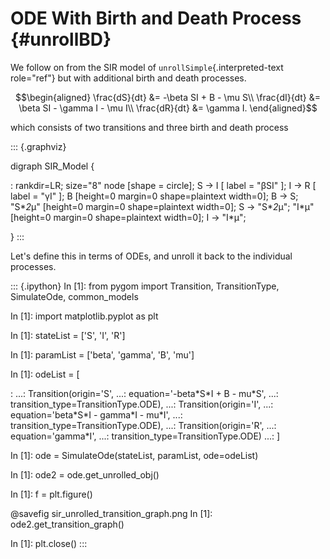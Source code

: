 # ODE With Birth and Death Process {#unrollBD}

We follow on from the SIR model of `unrollSimple`{.interpreted-text
role="ref"} but with additional birth and death processes.

$$\begin{aligned}
\frac{dS}{dt} &= -\beta SI + B - \mu S\\
\frac{dI}{dt} &= \beta SI - \gamma I - \mu I\\
\frac{dR}{dt} &= \gamma I.
\end{aligned}$$

which consists of two transitions and three birth and death process

::: {.graphviz}

digraph SIR_Model {

:   rankdir=LR; size=\"8\" node \[shape = circle\]; S -\> I \[ label =
    \"&beta;SI\" \]; I -\> R \[ label = \"&gamma;I\" \]; B \[height=0
    margin=0 shape=plaintext width=0\]; B -\> S; \"S\**2*&mu;\"
    \[height=0 margin=0 shape=plaintext width=0\]; S -\> \"S\**2*&mu;\";
    \"I\*&mu;\" \[height=0 margin=0 shape=plaintext width=0\]; I -\>
    \"I\*&mu;\";

}
:::

Let\'s define this in terms of ODEs, and unroll it back to the
individual processes.

::: {.ipython}
In \[1\]: from pygom import Transition, TransitionType, SimulateOde,
common_models

In \[1\]: import matplotlib.pyplot as plt

In \[1\]: stateList = \[\'S\', \'I\', \'R\'\]

In \[1\]: paramList = \[\'beta\', \'gamma\', \'B\', \'mu\'\]

In \[1\]: odeList = \[

:   \...: Transition(origin=\'S\', \...: equation=\'-beta\*S\*I + B -
    mu\*S\', \...: transition_type=TransitionType.ODE), \...:
    Transition(origin=\'I\', \...: equation=\'beta\*S\*I - gamma\*I -
    mu\*I\', \...: transition_type=TransitionType.ODE), \...:
    Transition(origin=\'R\', \...: equation=\'gamma\*I\', \...:
    transition_type=TransitionType.ODE) \...: \]

In \[1\]: ode = SimulateOde(stateList, paramList, ode=odeList)

In \[1\]: ode2 = ode.get_unrolled_obj()

In \[1\]: f = plt.figure()

\@savefig sir_unrolled_transition_graph.png In \[1\]:
ode2.get_transition_graph()

In \[1\]: plt.close()
:::
